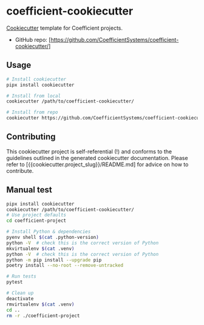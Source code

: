 # coefficient-cookiecutter

[Cookiecutter](https://github.com/cookiecutter/cookiecutter) template for Coefficient projects.

  - GitHub repo: [https://github.com/CoefficientSystems/coefficient-cookiecutter/]


## Usage

```bash
# Install cookiecutter
pipx install cookiecutter

# Install from local
cookiecutter /path/to/coefficient-cookiecutter/

# Install from repo
cookiecutter https://github.com/CoefficientSystems/coefficient-cookiecutter
```

## Contributing

This cookiecutter project is self-referential (!) and conforms to the guidelines outlined in the
generated cookiecutter documentation. Please refer to [{{cookiecutter.project_slug}}/README.md] for
advice on how to contribute.


## Manual test

```bash
pipx install cookiecutter
cookiecutter /path/to/coefficient-cookiecutter/
# Use project defaults
cd coefficient-project

# Install Python & dependencies
pyenv shell $(cat .python-version)
python -V  # check this is the correct version of Python
mkvirtualenv $(cat .venv)
python -V  # check this is the correct version of Python
python -m pip install --upgrade pip
poetry install --no-root --remove-untracked

# Run tests
pytest

# Clean up
deactivate
rmvirtualenv $(cat .venv)
cd ..
rm -r ./coefficient-project
```
